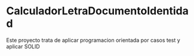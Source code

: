 # CalculadorLetraDocumentoIdentidad
Este proyecto trata de aplicar programacion orientada por casos test y aplicar SOLID
